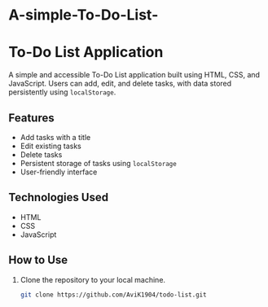 ﻿# A-simple-To-Do-List-

 # To-Do List Application

A simple and accessible To-Do List application built using HTML, CSS, and JavaScript. Users can add, edit, and delete tasks, with data stored persistently using `localStorage`.

## Features
- Add tasks with a title
- Edit existing tasks
- Delete tasks
- Persistent storage of tasks using `localStorage`
- User-friendly interface

## Technologies Used
- HTML
- CSS
- JavaScript

## How to Use
1. Clone the repository to your local machine.
   ```bash
   git clone https://github.com/AviK1904/todo-list.git

